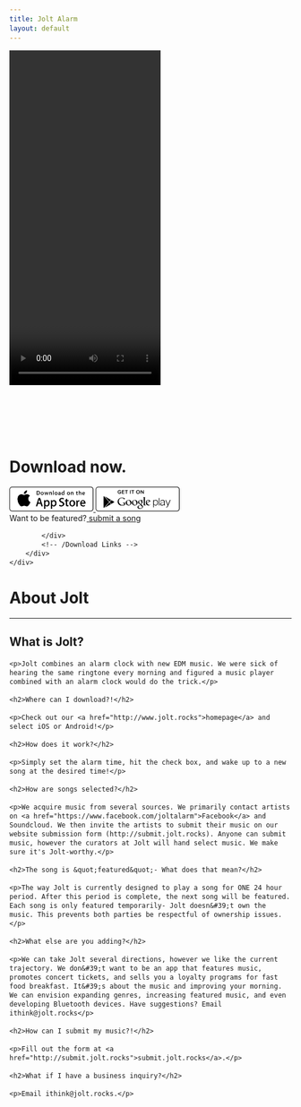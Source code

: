 ```yaml
---
title: Jolt Alarm
layout: default
---
```

<div class='h-100 bg--yellow'>
	<div class='.container-fluid'>
		<div class='row'>
					<!-- Video -->
			<div class='col-sm-6 text-center'>
				<div class='phone'>
					<div class='phone text-center'>
						<video autoplay width="270px" height="598px" class='video text-center' loop>
							<source src="assets/jolt-demo.mp4" type="video/mp4">
						</video>
					</div>
				</div>
			</div>
			<!-- /Video -->
			<!-- Download Link -->
			<div class='col-sm-6 download text-center'>
				<div class='download'>
					<h1 class="headline" class='text-center' style='margin-top: 25%;'>Download now.</h1>
					<div class='row nopadding'>
						<div class='col-md-12 col-sm-12'>
							<a href="https://itunes.apple.com/us/app/jolt-alarm-clock/id1204619311?ls=1&mt=8" class='download-button'>
								<img width='150px' src='assets/apple.svg'>
							</a>
							<a href="https://play.google.com/store/apps/details?id=rocks.jolt.joltclient" class='download-button'>
								<img width='150px' src='assets/google.svg'/>
							</a>
						</div>
					</div>
					Want to be featured?<a href='http://submit.jolt.rocks/'> submit a song</a>
				</div>

			</div>
			<!-- /Download Links -->
		</div>
	</div>
</div>

<div class='panel container'>
	<h1>About Jolt</h1>
	<hr />
	<h2>What is Jolt?</h2>

	<p>Jolt combines an alarm clock with new EDM music. We were sick of hearing the same ringtone every morning and figured a music player combined with an alarm clock would do the trick.</p>

	<h2>Where can I download?!</h2>

	<p>Check out our <a href="http://www.jolt.rocks">homepage</a> and select iOS or Android!</p>

	<h2>How does it work?</h2>

	<p>Simply set the alarm time, hit the check box, and wake up to a new song at the desired time!</p>

	<h2>How are songs selected?</h2>

	<p>We acquire music from several sources. We primarily contact artists on <a href="https://www.facebook.com/joltalarm">Facebook</a> and Soundcloud. We then invite the artists to submit their music on our website submission form (http://submit.jolt.rocks). Anyone can submit music, however the curators at Jolt will hand select music. We make sure it's Jolt-worthy.</p>

	<h2>The song is &quot;featured&quot;- What does that mean?</h2>

	<p>The way Jolt is currently designed to play a song for ONE 24 hour period. After this period is complete, the next song will be featured. Each song is only featured temporarily- Jolt doesn&#39;t own the music. This prevents both parties be respectful of ownership issues.</p>

	<h2>What else are you adding?</h2>

	<p>We can take Jolt several directions, however we like the current trajectory. We don&#39;t want to be an app that features music, promotes concert tickets, and sells you a loyalty programs for fast food breakfast. It&#39;s about the music and improving your morning. We can envision expanding genres, increasing featured music, and even developing Bluetooth devices. Have suggestions? Email ithink@jolt.rocks</p>

	<h2>How can I submit my music?!</h2>

	<p>Fill out the form at <a href="http://submit.jolt.rocks">submit.jolt.rocks</a>.</p>

	<h2>What if I have a business inquiry?</h2>

	<p>Email ithink@jolt.rocks.</p>
</div>